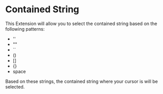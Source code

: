 # Contained String

This Extension will allow you to select the contained string based on the following patterns:

- ''
- ""
- ``
- ()
- []
- {}
- space

Based on these strings, the contained string where your cursor is will be selected.
